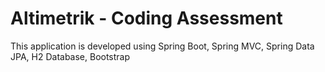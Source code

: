# Altimetrik - Coding Assessment
This application is developed using Spring Boot, Spring MVC, Spring Data JPA, H2 Database, Bootstrap 

